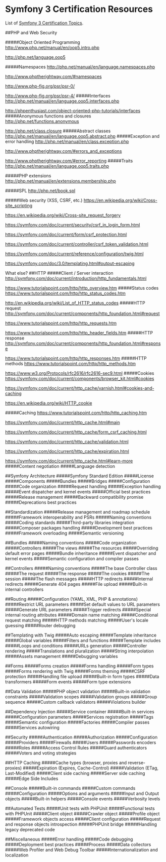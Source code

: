 # Symfony 3 Certification Resources

List of [Symfony 3 Certification Topics](https://sensiolabs.com/en/symfony/certification.html).

##PHP and Web Security

#####Object Oriented Programming
http://www.php.net/manual/en/oop5.intro.php

http://php.net/language.oop5

#####Namespaces
http://php.net/manual/en/language.namespaces.php

http://www.phptherightway.com/#namespaces

http://www.php-fig.org/psr/psr-0/

http://www.php-fig.org/psr/psr-4/
#####Interfaces
http://php.net/manual/en/language.oop5.interfaces.php

http://phpenthusiast.com/object-oriented-php-tutorials/interfaces
#####Anonymous functions and closures
http://php.net/functions.anonymous

http://php.net/class.closure
#####Abstract classes
http://php.net/manual/en/language.oop5.abstract.php
#####Exception and error handling
http://php.net/manual/en/class.exception.php

http://www.phptherightway.com/#errors_and_exceptions

http://www.phptherightway.com/#error_reporting
#####Traits
http://php.net/manual/en/language.oop5.traits.php

#####PHP extensions
http://php.net/manual/en/extensions.membership.php

#####SPL
http://php.net/book.spl

#####Web security (XSS, CSRF, etc.)
https://en.wikipedia.org/wiki/Cross-site_scripting

https://en.wikipedia.org/wiki/Cross-site_request_forgery

https://symfony.com/doc/current/security/csrf_in_login_form.html

https://symfony.com/doc/current/form/csrf_protection.html

https://symfony.com/doc/current/controller/csrf_token_validation.html

https://symfony.com/doc/current/reference/configuration/twig.html

https://symfony.com/doc/3.0/templating.html#output-escaping

What else?
##HTTP
#####Client / Server interaction
http://symfony.com/doc/current/introduction/http_fundamentals.html

https://www.tutorialspoint.com/http/http_overview.htm
#####Status codes
https://www.tutorialspoint.com/http/http_status_codes.htm

http://en.wikipedia.org/wiki/List_of_HTTP_status_codes
#####HTTP request
http://symfony.com/doc/current/components/http_foundation.html#request

https://www.tutorialspoint.com/http/http_requests.htm

https://www.tutorialspoint.com/http/http_header_fields.htm
#####HTTP response
http://symfony.com/doc/current/components/http_foundation.html#response

https://www.tutorialspoint.com/http/http_responses.htm
#####HTTP methods
https://www.tutorialspoint.com/http/http_methods.htm

https://www.w3.org/Protocols/rfc2616/rfc2616-sec9.html
#####Cookies
https://symfony.com/doc/current/components/browser_kit.html#cookies

https://symfony.com/doc/current/http_cache/varnish.html#cookies-and-caching

https://en.wikipedia.org/wiki/HTTP_cookie

#####Caching
https://www.tutorialspoint.com/http/http_caching.htm

https://symfony.com/doc/current/http_cache.html#main

https://symfony.com/doc/current/http_cache/form_csrf_caching.html

https://symfony.com/doc/current/http_cache/validation.html

https://symfony.com/doc/current/http_cache/expiration.html

https://symfony.com/doc/current/http_cache.html#learn-more
#####Content negotiation
#####Language detection

##Symfony Architecture
#####Symfony Standard Edition
#####License
#####Components
#####Bundles
#####Bridges
#####Configuration
#####Code organization
#####Request handling
#####Exception handling
#####Event dispatcher and kernel events
#####Official best practices
#####Release management
#####Backward compatibility promise
#####Deprecations best practices

##Standardization
#####Release management and roadmap schedule
#####Framework interoperability and PSRs
#####Naming conventions
#####Coding standards
#####Third-party libraries integration
#####Composer packages handling
#####Development best practices
#####Framework overloading
#####Semantic versioning

##Bundles
#####Naming conventions
#####Code organization
#####Controllers
#####The views
#####The resources
#####Overriding default error pages
#####Bundle inheritance
#####Event dispatcher and kernel events
#####Semantic configuration and compiler passes

##Controllers
#####Naming conventions
#####The base Controller class
#####The request
#####The response
#####The cookies
#####The session
#####The flash messages
#####HTTP redirects
#####Internal redirects
#####Generate 404 pages
#####File upload
#####Built-in internal controllers

##Routing
#####Configuration (YAML, XML, PHP & annotations)
#####Restrict URL parameters
#####Set default values to URL parameters
#####Generate URL parameters
#####Trigger redirects
#####Special internal routing attributes
#####Domain name matching
#####Conditional request matching
#####HTTP methods matching
#####User's locale guessing
#####Router debugging

##Templating with Twig
#####Auto escaping
#####Template inheritance
#####Global variables
#####Filters and functions
#####Template includes
#####Loops and conditions
#####URLs generation
#####Controller rendering
#####Translations and pluralization
#####String interpolation
#####Assets management
#####Debugging variables

##Forms
#####Forms creation
#####Forms handling
#####Form types
#####Forms rendering with Twig
#####Forms theming
#####CSRF protection
#####Handling file upload
#####Built-in form types
#####Data transformers
#####Form events
#####Form type extensions

##Data Validation
#####PHP object validation
#####Built-in validation constraints
#####Validation scopes
#####Validation groups
#####Group sequence
#####Custom callback validators
#####Violations builder

##Dependency Injection
#####Service container
#####Built-in services
#####Configuration parameters
#####Services registration
#####Tags
#####Semantic configuration
#####Factories
#####Compiler passes
#####Services autowiring

##Security
#####Authentication
#####Authorization
#####Configuration
#####Providers
#####Firewalls
#####Users
#####Passwords encoders
#####Roles
#####Access Control Rules
#####Guard authenticators
#####Voters and voting strategies

##HTTP Caching
#####Cache types (browser, proxies and reverse-proxies)
#####Expiration (Expires, Cache-Control)
#####Validation (ETag, Last-Modified)
#####Client side caching
#####Server side caching
#####Edge Side Includes

##Console
#####Built-in commands
#####Custom commands
#####Configuration
#####Options and arguments
#####Input and Output objects
#####Built-in helpers
#####Console events
#####Verbosity levels

##Automated Tests
#####Unit tests with PHPUnit
#####Functional tests with PHPUnit
#####Client object
#####Crawler object
#####Profile object
#####Framework objects access
#####Client configuration
#####Request and response objects introspection
#####PHPUnit bridge
#####Handling legacy deprecated code

##Miscellaneous
#####Error handling
#####Code debugging
#####Deployment best practices
#####Process
#####Data collectors
#####Web Profiler and Web Debug Toolbar
#####Internationalization and localization
